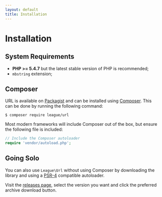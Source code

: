 ```yaml
---
layout: default
title: Installation
---
```


# Installation

## System Requirements

* **PHP >= 5.4.7** but the latest stable version of PHP is recommended;
* `mbstring` extension;

## Composer

URL is available on [Packagist][] and can be installed using [Composer][]. This can be done by running the following command:

~~~
$ composer require league/url
~~~

Most modern frameworks will include Composer out of the box, but ensure the following file is included:

~~~php
// Include the Composer autoloader
require 'vendor/autoload.php';
~~~

## Going Solo

You can also use `League\Url` without using Composer by downloading the library and using a [PSR-4][] compatible autoloader.

Visit the [releases page][], select the version you want and click the preferred archive download button.

[Packagist]: https://packagist.org/packages/league/url
[Composer]: https://getcomposer.org/
[PSR-4]: http://www.php-fig.org/psr/psr-4/
[releases page]: https://github.com/thephpleague/url/releases